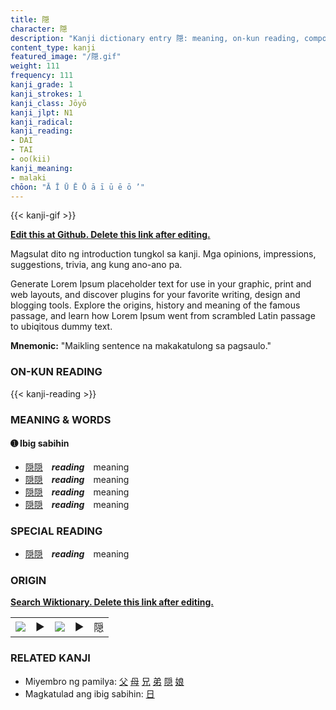 ```yaml
---
title: 隠
character: 隠
description: "Kanji dictionary entry 隠: meaning, on-kun reading, compounds, origin, related kanji"
content_type: kanji
featured_image: "/隠.gif"
weight: 111
frequency: 111
kanji_grade: 1
kanji_strokes: 1
kanji_class: Jōyō
kanji_jlpt: N1
kanji_radical: 
kanji_reading: 
- DAI
- TAI
- oo(kii)
kanji_meaning:
- malaki
chōon: "Ā Ī Ū Ē Ō ā ī ū ē ō ’"
---
```

[//]: # (Don't edit the line below. Kanji animated GIF code is automatically generated.)
{{< kanji-gif >}}

[//]: # (Edit below this line.)

**[Edit this at Github. Delete this link after editing.](https://github.com/tim0g/tim/tree/main/content/kanji/隠/index.md)**

Magsulat dito ng introduction tungkol sa kanji. Mga opinions, impressions, suggestions, trivia, ang kung ano-ano pa.

Generate Lorem Ipsum placeholder text for use in your graphic, print and web layouts, and discover plugins for your favorite writing, design and blogging tools. Explore the origins, history and meaning of the famous passage, and learn how Lorem Ipsum went from scrambled Latin passage to ubiqitous dummy text.
 
**Mnemonic:** "Maikling sentence na makakatulong sa pagsaulo."

### ON-KUN READING

[//]: # (Don't edit the line below. ON-KUN READING code is automatically generated.)
{{< kanji-reading >}}

### MEANING & WORDS

#### ➊ **Ibig sabihin**
  - [隠](../隠)[隠](../隠)　***reading***　meaning
  - [隠](../隠)[隠](../隠)　***reading***　meaning
  - [隠](../隠)[隠](../隠)　***reading***　meaning
  - [隠](../隠)[隠](../隠)　***reading***　meaning

### SPECIAL READING
  - [隠](../隠)[隠](../隠)　***reading***　meaning

### ORIGIN

**[Search Wiktionary. Delete this link after editing.](https://wiktionary.org/wiki/隠)**
<table class="kanji-table"><tr><td>
<img src="60px-隠-bronze.svg.png">
</td><td>▶</td><td>
<img src="60px-隠-oracle.svg.png">
</td><td>▶</td>
<td class="kanji-origin">隠</td>
</tr></table>

### RELATED KANJI
- Miyembro ng pamilya: [父](../父) [母](../母) [兄](../兄) [弟](../弟) [隠](../隠) [娘](../娘)
- Magkatulad ang ibig sabihin: [日](../日)
